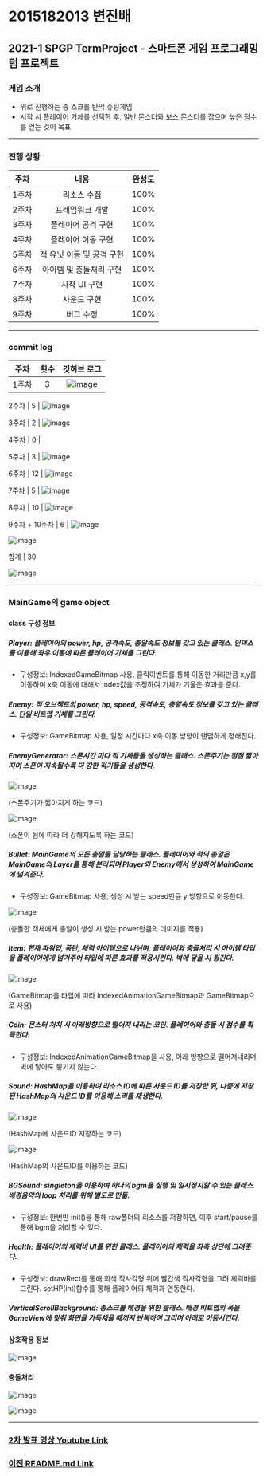 # 2015182013 변진배
## **2021-1 SPGP TermProject** - 스마트폰 게임 프로그래밍 텀 프로젝트

### 게임 소개
- 위로 진행하는 종 스크롤 탄막 슈팅게임
- 시작 시 플레이어 기체를 선택한 후, 일반 몬스터와 보스 몬스터를 잡으며 높은 점수를 얻는 것이 목표
  
---------------------------------------------------------------------------------------------------------------

### 진행 상황

주차 | 내용 | 완성도
:-----: | :-----: | :-----:
1주차 | 리소스 수집 |100%
2주차 | 프레임워크 개발 | 100%
3주차 | 플레이어 공격 구현 | 100%
4주차 | 플레이어 이동 구현 | 100%
5주차 | 적 유닛 이동 및 공격 구현 | 100%
6주차 | 아이템 및 충돌처리 구현 | 100%
7주차 | 시작 UI 구현 | 100%
8주차 | 사운드 구현 | 100%
9주차 | 버그 수정 | 100%

---------------------------------------------------------------------------------------------------------------

### commit log

주차 | 횟수| 깃허브 로그
:-----: | :-----:| :-----:|
1주차 | 3 | ![image](https://user-images.githubusercontent.com/22373033/121112094-e892c500-c84a-11eb-8285-9986a709f89b.png)


2주차 | 5 | ![image](https://user-images.githubusercontent.com/22373033/121112139-f8120e00-c84a-11eb-8cc2-2fab1d70eb66.png)


3주차 | 2 | ![image](https://user-images.githubusercontent.com/22373033/121112165-ffd1b280-c84a-11eb-8e60-833dc25f271c.png)


4주차 | 0 | 

5주차 | 3 | ![image](https://user-images.githubusercontent.com/22373033/121112186-0829ed80-c84b-11eb-9d1c-ae3a42c00d2c.png)


6주차 | 12 | ![image](https://user-images.githubusercontent.com/22373033/121112245-1d9f1780-c84b-11eb-9ba5-ab2cb11c0c5f.png)

7주차 | 5 | ![image](https://user-images.githubusercontent.com/22373033/121112264-24c62580-c84b-11eb-894f-159ab7ef31ab.png)


8주차 | 10 | ![image](https://user-images.githubusercontent.com/22373033/121112306-314a7e00-c84b-11eb-919b-7cf9bf39248a.png)


9주차 + 10주차 | 6 | ![image](https://user-images.githubusercontent.com/22373033/121112338-3a3b4f80-c84b-11eb-8d7b-3b796679db07.png)

![image](https://user-images.githubusercontent.com/22373033/121112360-40c9c700-c84b-11eb-916b-9592735533c7.png)

합계 | 30


![image](https://user-images.githubusercontent.com/22373033/119039185-eaf1c400-b9ee-11eb-9000-29a7ea9edbb3.png)

---------------------------------------------------------------------------------------------------------------

### MainGame의 game object


#### class 구성 정보


##### Player: 플레이어의 power, hp, 공격속도, 총알속도 정보를 갖고 있는 클래스. 인덱스를 이용해 좌우 이동에 따른 플레이어 기체를 그린다.
- 구성정보: IndexedGameBitmap 사용, 클릭이벤트를 통해 이동한 거리만큼 x,y를 이동하며 x축 이동에 대해서 index값을 조정하여 기체가 기울은 효과를 준다.


##### Enemy: 적 오브젝트의 power, hp, speed, 공격속도, 총알속도 정보를 갖고 있는 클래스. 단일 비트맵 기체를 그린다.
- 구성정보: GameBitmap 사용, 일정 시간마다 x축 이동 방향이 랜덤하게 정해진다.


##### EnemyGenerator: 스폰시간 마다 적 기체들을 생성하는 클래스. 스폰주기는 점점 짧아지며 스폰이 지속될수록 더 강한 적기들을 생성한다.

![image](https://user-images.githubusercontent.com/22373033/119006982-d18b5080-b9cb-11eb-861e-79ddb7d7523b.png)

(스폰주기가 짧아지게 하는 코드)

![image](https://user-images.githubusercontent.com/22373033/119007262-08f9fd00-b9cc-11eb-906e-43e874000e75.png)

(스폰이 됨에 따라 더 강해지도록 하는 코드)



##### Bullet: MainGame의 모든 총알을 담당하는 클래스. 플레이어와 적의 총알은 MainGame의 Layer를 통해 분리되며 Player와 Enemy에서 생성하여 MainGame에 넘겨준다.
- 구성정보: GameBitmap 사용, 생성 시 받는 speed만큼 y 방향으로 이동한다.

![image](https://user-images.githubusercontent.com/22373033/119007703-70b04800-b9cc-11eb-8971-793622073a3c.png)

(충돌한 객체에게 총알이 생성 시 받는 power만큼의 데미지를 적용)



##### Item: 현재 파워업, 폭탄, 체력 아이템으로 나뉘며, 플레이어와 충돌처리 시 아이템 타입을 플레이어에게 넘겨주어 타입에 따른 효과를 적용시킨다. 벽에 닿을 시 튕긴다.

![image](https://user-images.githubusercontent.com/22373033/119008097-d0a6ee80-b9cc-11eb-9a4f-4094ba80bd10.png)

(GameBitmap을 타입에 따라 IndexedAnimationGameBitmap과 GameBitmap으로 사용)



##### Coin: 몬스터 처치 시 아래방향으로 떨어져 내리는 코인. 플레이어와 충돌 시 점수를 획득한다.
- 구성정보: IndexedAnimationGameBitmap을 사용, 아래 방향으로 떨어져내리며 벽에 닿아도 튕기지 않는다.


##### Sound: HashMap을 이용하여 리소스 ID에 따른 사운드 ID를 저장한 뒤, 나중에 저장된 HashMap의 사운드 ID를 이용해 소리를 재생한다. 
![image](https://user-images.githubusercontent.com/22373033/119008835-7b1f1180-b9cd-11eb-8b3c-6e8dd1f7ffdc.png)

(HashMap에 사운드ID 저장하는 코드)

![image](https://user-images.githubusercontent.com/22373033/119008940-97bb4980-b9cd-11eb-8c03-40057376c9b6.png)

(HashMap의 사운드ID를 이용하는 코드)



##### BGSound: singleton을 이용하여 하나의 bgm을 실행 및 일시정지할 수 있는 클래스. 배경음악의 loop 처리를 위해 별도로 만듦.
- 구성정보: 한번만 init()을 통해 raw폴더의 리소스를 저장하면, 이후 start/pause를 통해 bgm을 처리할 수 있다.


##### Health: 플레이어의 체력바 UI를 위한 클래스. 플레이어의 체력을 좌측 상단에 그려준다.
- 구성정보: drawRect를 통해 회색 직사각형 위에 빨간색 직사각형을 그려 체력바를 그린다. setHP(int)함수를 통해 플레이어의 체력과 연동한다.


##### VerticalScrollBackground: 종스크롤 배경을 위한 클래스. 배경 비트맵의 폭을 GameView에 맞춰 화면을 가득채울 때까지 반복하여 그리며 아래로 이동시킨다.




#### 상호작용 정보
![image](https://user-images.githubusercontent.com/22373033/119017805-5713fe00-b9d6-11eb-8d20-a34e21aa1e8b.png)




#### 충돌처리
![image](https://user-images.githubusercontent.com/22373033/119018575-2c767500-b9d7-11eb-937a-5bcd5c498a64.png)


![image](https://user-images.githubusercontent.com/22373033/119018615-3c8e5480-b9d7-11eb-8e83-003dfb8904ba.png)




---------------------------------------------------------------------------------------------------------------
### [2차 발표 영상 Youtube Link](https://youtu.be/FeaXRI4UYgY "2021-1 SPGP TermProject 2차 발표")

### [이전 README.md Link](https://github.com/JinbaeByeon/2021-1_SPGP_TermProject/blob/v1/README.md "README.md 1차")








